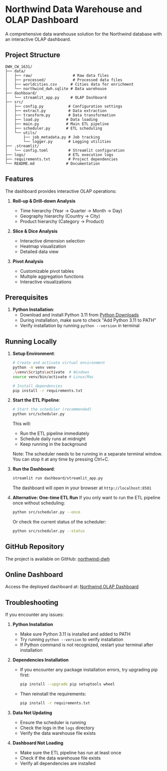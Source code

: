 # Northwind Data Warehouse and OLAP Dashboard

A comprehensive data warehouse solution for the Northwind database with an interactive OLAP dashboard.

## Project Structure

```
DWH_CW_1631/
├── data/
│   ├── raw/                  # Raw data files
│   ├── processed/            # Processed data files
│   ├── worldcities.csv      # Cities data for enrichment
│   └── northwind_dwh.sqlite # Data warehouse
├── dashboard/
│   └── streamlit_app.py     # OLAP Dashboard
├── src/
│   ├── config.py           # Configuration settings
│   ├── extract.py          # Data extraction
│   ├── transform.py        # Data transformation
│   ├── load.py            # Data loading
│   ├── main.py            # Main ETL pipeline
│   ├── scheduler.py       # ETL scheduling
│   └── utils/
│       ├── job_metadata.py # Job tracking
│       └── logger.py       # Logging utilities
├── .streamlit/
│   └── config.toml         # Streamlit configuration
├── logs/                   # ETL execution logs
├── requirements.txt        # Project dependencies
└── README.md              # Documentation
```

## Features

The dashboard provides interactive OLAP operations:

1. **Roll-up & Drill-down Analysis**
   - Time hierarchy (Year → Quarter → Month → Day)
   - Geography hierarchy (Country → City)
   - Product hierarchy (Category → Product)

2. **Slice & Dice Analysis**
   - Interactive dimension selection
   - Heatmap visualization
   - Detailed data view

3. **Pivot Analysis**
   - Customizable pivot tables
   - Multiple aggregation functions
   - Interactive visualizations

## Prerequisites

1. **Python Installation**:
   - Download and install Python 3.11 from [Python Downloads](https://www.python.org/downloads/release/python-3116/)
   - During installation, make sure to check "Add Python 3.11 to PATH"
   - Verify installation by running `python --version` in terminal

## Running Locally

1. **Setup Environment**:
   ```bash
   # Create and activate virtual environment
   python -m venv venv
   .\venv\Scripts\activate  # Windows
   source venv/bin/activate # Linux/Mac
   
   # Install dependencies
   pip install -r requirements.txt
   ```

2. **Start the ETL Pipeline**:
   ```bash
   # Start the scheduler (recommended)
   python src/scheduler.py
   ```
   This will:
   - Run the ETL pipeline immediately
   - Schedule daily runs at midnight
   - Keep running in the background
   
   Note: The scheduler needs to be running in a separate terminal window. You can stop it at any time by pressing Ctrl+C.

3. **Run the Dashboard**:
   ```bash
   streamlit run dashboard/streamlit_app.py
   ```
   The dashboard will open in your browser at `http://localhost:8501`

4. **Alternative: One-time ETL Run**
   If you only want to run the ETL pipeline once without scheduling:
   ```bash
   python src/scheduler.py --once
   ```
   Or check the current status of the scheduler:
   ```bash
   python src/scheduler.py --status
   ```

## GitHub Repository

The project is available on GitHub: [northwind-dwh](https://github.com/Sav10La/northwind-dwh)

## Online Dashboard

Access the deployed dashboard at: [Northwind OLAP Dashboard](https://northwind-dwh-kca6z7nfgnsu4ldbvadhj9.streamlit.app/)

## Troubleshooting

If you encounter any issues:

1. **Python Installation**
   - Make sure Python 3.11 is installed and added to PATH
   - Try running `python --version` to verify installation
   - If Python command is not recognized, restart your terminal after installation

2. **Dependencies Installation**
   - If you encounter any package installation errors, try upgrading pip first:
     ```bash
     pip install --upgrade pip setuptools wheel
     ```
   - Then reinstall the requirements:
     ```bash
     pip install -r requirements.txt
     ```

3. **Data Not Updating**
   - Ensure the scheduler is running
   - Check the logs in the `logs` directory
   - Verify the data warehouse file exists

4. **Dashboard Not Loading**
   - Make sure the ETL pipeline has run at least once
   - Check if the data warehouse file exists
   - Verify all dependencies are installed 